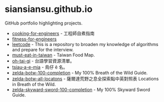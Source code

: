 # siansiansu.github.io

GitHub portfolio highlighting projects.

- [cooking-for-engineers](https://github.com/siansiansu/cooking-for-engineers) - 工程師自煮指南
- [fitness-for-engineers](https://github.com/siansiansu/fitness-for-engineers)
- [leetcode](https://github.com/siansiansu/leetcode) - This is a repository to broaden my knowledge of algorithms and prepare for the interview.
- [must-eat-in-taiwan](https://github.com/siansiansu/must-eat-in-taiwan) - Taiwan Food Map.
- [oh-tai-gi](https://github.com/siansiansu/oh-tai-gi) - 台語學習資源清單。
- [tsiau-a-e-mia](https://github.com/siansiansu/tsiau-a-e-mia) - 鳥仔 ê 名。
- [zelda-botw-100-completion](https://github.com/siansiansu/zelda-botw-100-completion) - My 100% Breath of the Wild Guide.
- [zelda-botw-all-locatons](https://github.com/siansiansu/zelda-botw-all-locatons) - 薩爾達荒野之息全探索點中英對照表 Locations in Breath of the Wild.
- [zelda-skyward-sword-100-completion](https://github.com/siansiansu/zelda-skyward-sword-100-completion) - My 100% Skyward Sword Guide.
